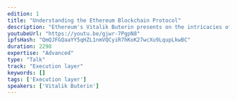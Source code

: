 ```yaml
---
edition: 1
title: "Understanding the Ethereum Blockchain Protocol"
description: "Ethereum's Vitalik Buterin presents on the intricacies of the Ethereum Blockchain Protocol."
youtubeUrl: "https://youtu.be/gjwr-7PgpN8"
ipfsHash: "QmQJFGQaaYY5qHZL1nmVQCyiR7hKoK27wcXu9LqupLkwBC"
duration: 2298
expertise: "Advanced"
type: "Talk"
track: "Execution layer"
keywords: []
tags: ['Execution layer']
speakers: ['Vitalik Buterin']
---
```

